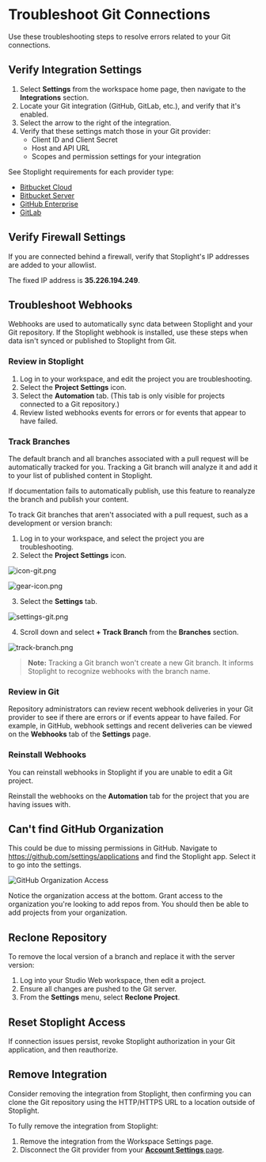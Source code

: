 # Troubleshoot Git Connections

Use these troubleshooting steps to resolve errors related to your Git connections.

## Verify Integration Settings

1. Select **Settings** from the workspace home page, then navigate to the **Integrations** section.
2. Locate your Git integration (GitHub, GitLab, etc.), and verify that it's enabled.
3. Select the arrow to the right of the integration.
4. Verify that these settings match those in your Git provider:
   - Client ID and Client Secret
   - Host and API URL
   - Scopes and permission settings for your integration

See Stoplight requirements for each provider type:

- [Bitbucket Cloud](b.bitbucket-cloud.md)
- [Bitbucket Server](c.bitbucket-server.md)
- [GitHub Enterprise](d.github-enterprise.md)
- [GitLab](e.gitlab.md)

## Verify Firewall Settings 

If you are connected behind a firewall, verify that Stoplight's IP addresses are added to your allowlist. 

The fixed IP address is **35.226.194.249**.

## Troubleshoot Webhooks

Webhooks are used to automatically sync data between Stoplight and your Git repository. If the Stoplight webhook is installed, use these steps when data isn't synced or published to Stoplight from Git.

### Review in Stoplight

1. Log in to your workspace, and edit the project you are troubleshooting.
2. Select the **Project Settings** icon.
3. Select the **Automation** tab. (This tab is only visible for projects connected to a Git repository.)
4. Review listed webhooks events for errors or for events that appear to have failed.

### Track Branches

The default branch and all branches associated with a pull request will be automatically tracked for you. Tracking a Git branch will analyze it and add it to your list of published content in Stoplight. 

If documentation fails to automatically publish, use this feature to reanalyze the branch and publish your content.

To track Git branches that aren't associated with a pull request, such as a development or version branch:

1. Log in to your workspace, and select the project you are troubleshooting.
2. Select the **Project Settings** icon.

![icon-git.png](https://stoplight.io/api/v1/projects/cHJqOjI/images/mvO9MmvbrgA)

<!--
focus: false
-->

![gear-icon.png](https://stoplight.io/api/v1/projects/cHJqOjI/images/s70YyGV5v4M)

3. Select the **Settings** tab.

![settings-git.png](https://stoplight.io/api/v1/projects/cHJqOjI/images/kvuQCCmXTO0)

4. Scroll down and select **+ Track Branch** from the **Branches** section.

![track-branch.png](https://stoplight.io/api/v1/projects/cHJqOjI/images/V3sVYD69JIk)

<!-- theme: info -->
> **Note:** Tracking a Git branch won't create a new Git branch. It informs Stoplight to recognize webhooks with the branch name.

### Review in Git

Repository administrators can review recent webhook deliveries in your Git provider to see if there are errors or if events appear to have failed. For example, in GitHub, webhook settings and recent deliveries can be viewed on the **Webhooks** tab of the **Settings** page.

### Reinstall Webhooks

You can reinstall webhooks in Stoplight if you are unable to edit a Git project.

Reinstall the webhooks on the **Automation** tab for the project that you are having issues with.

## Can't find GitHub Organization 

This could be due to missing permissions in GitHub. Navigate to https://github.com/settings/applications and find the Stoplight app. Select it to go into the settings.

![GitHub Organization Access](../../assets/images/organization-access.png)

Notice the organization access at the bottom. Grant access to the organization you're looking to add repos from. You should then be able to add projects from your organization.

## Reclone Repository

To remove the local version of a branch and replace it with the server version: 

1. Log into your Studio Web workspace, then edit a project.
2. Ensure all changes are pushed to the Git server.
3. From the **Settings** menu, select **Reclone Project**.

## Reset Stoplight Access

If connection issues persist, revoke Stoplight authorization in your Git application, and then reauthorize.

## Remove Integration

Consider removing the integration from Stoplight, then confirming you can clone the Git repository using the HTTP/HTTPS URL to a location outside of Stoplight. 

To fully remove the integration from Stoplight:

1. Remove the integration from the Workspace Settings page. 
2. Disconnect the Git provider from your [**Account Settings** page](../q-account-settings.md). 



